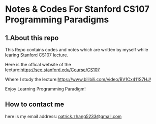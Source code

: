 # Notes & Codes For Stanford CS107 Programming Paradigms

## 1.About this repo

​This Repo contains codes and notes which are written by myself while learing Stanford CS107 lecture.

​Here is  the offical website of the lecture:<https://see.stanford.edu/Course/CS107>

​Where I study the lecture:<https://www.bilibili.com/video/BV1Cx411S7HJ/>

​Enjoy Learning Programming Paradigm!

## How to contact me

  here is my email address: <patrick.zhang5233@gmail.com>
